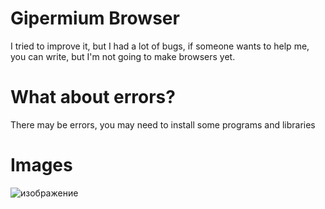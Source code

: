 # Gipermium Browser

I tried to improve it, but I had a lot of bugs, if someone wants to help me, you can write, but I'm not going to make browsers yet. 

# What about errors?

There may be errors, you may need to install some programs and libraries

# Images

![изображение](https://github.com/user-attachments/assets/0a742b60-2d96-4763-bf27-cd324c2ed4a7)
